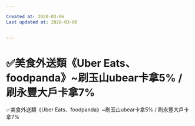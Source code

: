 ```yaml
---

Created at: 2020-03-06
Last updated at: 2020-03-06


---
```


# ✅美食外送類《Uber Eats、foodpanda》~刷玉山ubear卡拿5% / 刷永豐大戶卡拿7%


✅美食外送類《Uber Eats、foodpanda》~刷玉山ubear卡拿5% / 刷永豐大戶卡拿7%

